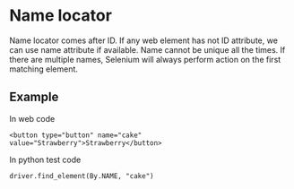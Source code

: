 # Name locator
Name locator comes after ID. If any web element has not ID attribute, we can use name attribute if available. Name cannot be unique all the times. If there are multiple names, Selenium will always perform action on the first matching element.

## Example
In web code

```
<button type="button" name="cake" value="Strawberry">Strawberry</button>
```

In python test code

```
driver.find_element(By.NAME, "cake")
```
